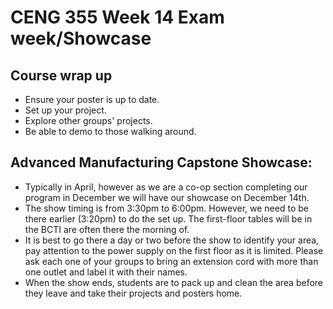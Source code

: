 # CENG 355 Week 14 Exam week/Showcase

## Course wrap up
- Ensure your poster is up to date.   
- Set up your project.   
- Explore other groups' projects.   
- Be able to demo to those walking around.   

## Advanced Manufacturing Capstone Showcase: 
- Typically in April, however as we are a co-op section completing our program in December we will have our showcase on December 14th.
- The show timing is from 3:30pm to 6:00pm. However, we need to be there earlier (3:20pm) to do the set up. The first-floor tables will be in the BCTI are often there the morning of. 
- It is best to go there a day or two before the show to identify your area, pay attention to the power supply on the first floor as it is limited. Please ask each one of your groups to bring an extension cord with more than one outlet and label it with their names.
- When the show ends, students are to pack up and clean the area before they leave and take their projects and posters home.
